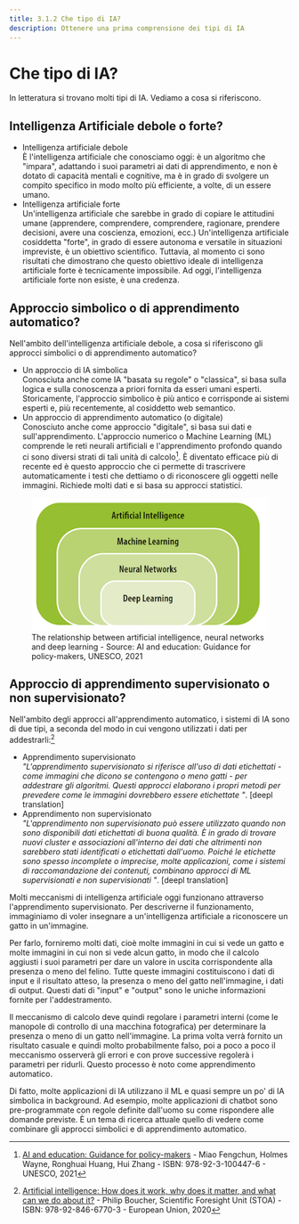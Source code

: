 ```yaml
---
title: 3.1.2 Che tipo di IA?
description: Ottenere una prima comprensione dei tipi di IA
---
```


# Che tipo di IA?  
In letteratura si trovano molti tipi di IA. Vediamo a cosa si riferiscono.

## Intelligenza Artificiale debole o forte?
- Intelligenza artificiale debole  
  È l'intelligenza artificiale che conosciamo oggi: è un algoritmo che "impara", adattando i suoi parametri ai dati di apprendimento, e non è dotato di capacità mentali e cognitive, ma è in grado di svolgere un compito specifico in modo molto più efficiente, a volte, di un essere umano.
- Intelligenza artificiale forte  
  Un'intelligenza artificiale che sarebbe in grado di copiare le attitudini umane (apprendere, comprendere, comprendere, ragionare, prendere decisioni, avere una coscienza, emozioni, ecc.) Un'intelligenza artificiale cosiddetta "forte", in grado di essere autonoma e versatile in situazioni impreviste, è un obiettivo scientifico. Tuttavia, al momento ci sono risultati che dimostrano che questo obiettivo ideale di intelligenza artificiale forte è tecnicamente impossibile. Ad oggi, l'intelligenza artificiale forte non esiste, è una credenza.

## Approccio simbolico o di apprendimento automatico?

Nell'ambito dell'intelligenza artificiale debole, a cosa si riferiscono gli approcci simbolici o di apprendimento automatico?

- Un approccio di IA simbolica  
  Conosciuta anche come IA "basata su regole" o "classica", si basa sulla logica e sulla conoscenza a priori fornita da esseri umani esperti.
  Storicamente, l'approccio simbolico è più antico e corrisponde ai sistemi esperti e, più recentemente, al cosiddetto web semantico.
- Un approccio di apprendimento automatico (o digitale)  
  Conosciuto anche come approccio "digitale", si basa sui dati e sull'apprendimento.
  L'approccio numerico o Machine Learning (ML) comprende le reti neurali artificiali e l'apprendimento profondo quando ci sono diversi strati di tali unità di calcolo[^1]. È diventato efficace più di recente ed è questo approccio che ci permette di trascrivere automaticamente i testi che dettiamo o di riconoscere gli oggetti nelle immagini. Richiede molti dati e si basa su approcci statistici.

<figure>
  <img src="Images/Machine-Learning-NN-Deep-Learning.png" alt= "Relationship between AI types">
  <figcaption>The relationship between artificial intelligence, neural networks and deep learning - Source: AI and education: Guidance for policy-makers, UNESCO, 2021</figcaption>
</figure>

## Approccio di apprendimento supervisionato o non supervisionato?

Nell'ambito degli approcci all'apprendimento automatico, i sistemi di IA sono di due tipi, a seconda del modo in cui vengono utilizzati i dati per addestrarli:[^2]

- Apprendimento supervisionato  
  *"L'apprendimento supervisionato si riferisce all'uso di dati etichettati - come immagini che dicono se contengono o meno gatti - per addestrare gli algoritmi. Questi approcci elaborano i propri metodi per prevedere come le immagini dovrebbero essere etichettate "*. [deepl translation]
- Apprendimento non supervisionato  
  *"L'apprendimento non supervisionato può essere utilizzato quando non sono disponibili dati etichettati di buona qualità. È in grado di trovare nuovi cluster e associazioni all'interno dei dati che altrimenti non sarebbero stati identificati o etichettati dall'uomo. Poiché le etichette sono spesso incomplete o imprecise, molte applicazioni, come i sistemi di raccomandazione dei contenuti, combinano approcci di ML supervisionati e non supervisionati "*. [deepl translation]

Molti meccanismi di intelligenza artificiale oggi funzionano attraverso l'apprendimento supervisionato. Per descriverne il funzionamento, immaginiamo di voler insegnare a un'intelligenza artificiale a riconoscere un gatto in un'immagine.

Per farlo, forniremo molti dati, cioè molte immagini in cui si vede un gatto e molte immagini in cui non si vede alcun gatto, in modo che il calcolo aggiusti i suoi parametri per dare un valore in uscita corrispondente alla presenza o meno del felino. Tutte queste immagini costituiscono i dati di input e il risultato atteso, la presenza o meno del gatto nell'immagine, i dati di output. Questi dati di "input" e "output" sono le uniche informazioni fornite per l'addestramento.

Il meccanismo di calcolo deve quindi regolare i parametri interni (come le manopole di controllo di una macchina fotografica) per determinare la presenza o meno di un gatto nell'immagine. La prima volta verrà fornito un risultato casuale e quindi molto probabilmente falso, poi a poco a poco il meccanismo osserverà gli errori e con prove successive regolerà i parametri per ridurli. Questo processo è noto come apprendimento automatico.

Di fatto, molte applicazioni di IA utilizzano il ML e quasi sempre un po' di IA simbolica in background. Ad esempio, molte applicazioni di chatbot sono pre-programmate con regole definite dall'uomo su come rispondere alle domande previste. È un tema di ricerca attuale quello di vedere come combinare gli approcci simbolici e di apprendimento automatico.

[^1]:[AI and education: Guidance for policy-makers](https://unesdoc.unesco.org/ark:/48223/pf0000376709) - Miao Fengchun, Holmes Wayne, Ronghuai Huang, Hui Zhang - ISBN: 978-92-3-100447-6 - UNESCO, 2021

[^2]:[Artificial intelligence: How does it work, why does it matter, and what can we do about it?](https://www.europarl.europa.eu/thinktank/en/document/EPRS_STU(2020)641547) - Philip Boucher, Scientific Foresight Unit (STOA) - ISBN: 978-92-846-6770-3 - European Union, 2020

